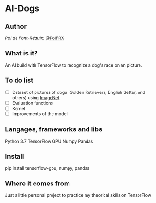 # AI-Dogs

## Author
*Pol de Font-Réaulx:* [@PolFRX](https://github.com/PolFRX)

## What is it?
An AI build with TensorFlow to recognize a dog's race on an picture.

## To do list
- [ ] Dataset of pictures of dogs (Golden Retrievers, English Setter, and others) using [ImageNet](http://www.image-net.org/)
- [ ] Evaluation functions
- [ ] Kernel
- [ ] Improvements of the model

## Langages, frameworks and libs
Python 3.7
TensorFlow GPU
Numpy
Pandas

## Install
pip install tensorflow-gpu, numpy, pandas

## Where it comes from
Just a little personal project to practice my theorical skills on TensorFlow
